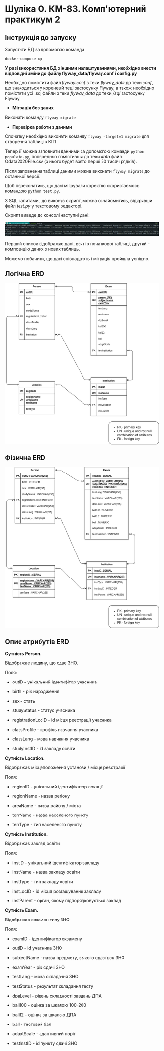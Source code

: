 # Шуліка О. КМ-83. Комп'ютерний практикум 2

## Інструкція до запуску

Запустити БД за допомогою команди 
```
docker-compose up
```

**У разі використання БД з іншими налаштуваннями, необхідно внести відповідні зміни до файлу flyway_data/flyway.conf і
config.py**

Необхідно помістити файл *flyway.conf* з теки *flyway_data* до теки *conf*, що знаходиться у кореневій теці застосунку Flyway,
а також необхідно помістити усі .sql файли з теки *flyway_data* до теки */sql* застосунку Flyway.

* **Міграція без даних**

Виконати команду `flyway migrate`

* **Перевірка роботи з даними**

Спочатку необхідно виконати команду `flyway -target=1 migrate` для створення таблиці з КП1

Тепер її можна заповнити данними за допомогою команди `python populate.py`, попередньо помістивши до 
теки *data* файл Odata2020File.csv (з нього будет взято перші 50 тисяч рядків).

Після заповнення таблиці даними можна виконати `flyway migrate` до останньої версії.

Щоб переконатись, що дані мігрували коректно скористаємось командою `python test.py`.

З SQL запитами, що виконує скрипт, можна ознайомитись, відкривши файл *test.py* у текстовому редакторі. 

Скрипт виведе до консолі наступні дані:

![Test.py](https://github.com/flash10042/db-workshop-2/blob/main/query_test.png)

Перший список відображає дані, взяті з початкової таблиці, другий - композицію даних з нових таблиць.

Можемо побачити, що дані співпадають і міграція пройшла успішно.

## Логічна ERD
![Логічна ERD](https://github.com/flash10042/db-workshop-2/blob/main/ERD/Logical.png)

## Фізична ERD
![Фізична ERD](https://github.com/flash10042/db-workshop-2/blob/main/ERD/Physical.png)

## Опис атрибутів ERD

**Сутність Person.**

Відображає людину, що сдає ЗНО.

Поля:

* outID - унікальний ідентифітор учасника

* birth - рік народження

* sex - стать

* studyStatus - статус учасника

* registrationLocID - id місця реєстрації учасника

* classProfile - профіль навчання учасника

* classLang - мова навчання учасника 

* studyInstID - id закладу освіти

**Сутність Location.**

Відображає місцеположення установи / місце реєстрації

Поля:

* regionID - унікальний ідентифікатор локації

* regionName - назва регіону

* areaName - назва району / міста

* terrName - назва населеного пункту

* terrType - тип населеного пункту

**Сутність Institution.**

Відображає заклад освіти

Поля:

* instID - унікальний ідентифікатор закладу

* instName - назва закладу освіти

* instType - тип закладу освіти

* instLocID - id місця розташування закладу

* instParent - орган, якому підпорядковується заклад

**Сутність Exam.**

Відображає екзамен типу ЗНО

Поля:

* examID - ідентифікатор екзамену

* outID - id учасника ЗНО

* subjectName - назва предмету, з якого сдається ЗНО

* examYear - рік сдачі ЗНО

* testLang - мова складання ЗНО

* testStatus - результат складання тесту

* dpaLevel - рівень складності завдань ДПА

* ball100 - оцінка за шкалою 100-200

* ball12 - оцінка за шкалою ДПА

* ball - тестовий бал

* adaptScale - адаптивний поріг

* testInstID - id пункту сдачі ЗНО
